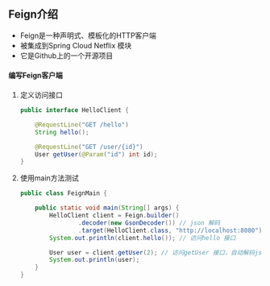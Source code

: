 ## Feign介绍

* Feign是一种声明式、模板化的HTTP客户端
* 被集成到Spring Cloud Netflix 模块
* 它是Github上的一个开源项目

#### 编写Feign客户端

1. 定义访问接口

   ```java
   public interface HelloClient {

       @RequestLine("GET /hello")
       String hello();

       @RequestLine("GET /user/{id}")
       User getUser(@Param("id") int id);
   }
   ```

2. 使用main方法测试

   ```java
   public class FeignMain {

       public static void main(String[] args) {
           HelloClient client = Feign.builder()
                   .decoder(new GsonDecoder()) // json 解码
                   .target(HelloClient.class, "http://localhost:8080");
           System.out.println(client.hello()); // 访问hello 接口

           User user = client.getUser(2); // 访问getUser 接口，自动解码json到user
           System.out.println(user);
       }
   }
   ```

   ​


